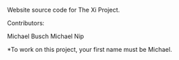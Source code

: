 Website source code for The Xi Project.

Contributors:

Michael Busch
Michael Nip

*To work on this project, your first name must be Michael.
